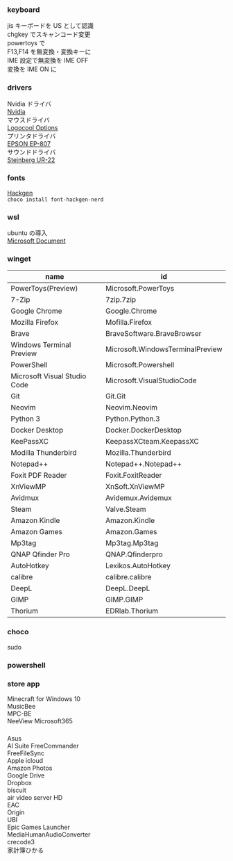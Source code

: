 ### keyboard

jis キーボードを US として認識  
chgkey でスキャンコード変更  
powertoys で  
F13,F14 を無変換・変換キーに  
IME 設定で無変換を IME OFF  
変換を IME ON に

### drivers

Nvidia ドライバ  
[Nvidia](https://www.nvidia.co.jp/Download/index.aspx?lang=jp)  
マウスドライバ  
[Logocool Options](https://www.logicool.co.jp/ja-jp/product/options)  
プリンタドライバ  
[EPSON EP-807](https://www.epson.jp/support/portal/download/ep-807aw.htm)  
サウンドドライバ  
[Steinberg UR-22](https://japan.steinberg.net/jp/support/downloads/ur22.html)

### fonts

[Hackgen](https://github.com/yuru7/HackGen)  
```choco install font-hackgen-nerd```

### wsl

ubuntu の導入  
[Microsoft Document](https://docs.microsoft.com/ja-jp/windows/wsl/https://docs.microsoft.com/ja-jp/windows/wsl/)

### winget

| name                         | id                               |
| ---------------------------- | -------------------------------- |
| PowerToys(Preview)           | Microsoft.PowerToys              |
| 7-Zip                        | 7zip.7zip                        |
| Google Chrome                | Google.Chrome                    |
| Mozilla Firefox              | Mofilla.Firefox                  |
| Brave                        | BraveSoftware.BraveBrowser       |
| Windows Terminal Preview     | Microsoft.WindowsTerminalPreview |
| PowerShell                   | Microsoft.Powershell             |
| Microsoft Visual Studio Code | Microsoft.VisualStudioCode       |
| Git                          | Git.Git                          |
| Neovim                       | Neovim.Neovim                    |
| Python 3                     | Python.Python.3                  |
| Docker Desktop               | Docker.DockerDesktop             |
| KeePassXC                    | KeepassXCteam.KeepassXC          |
| Modilla Thunderbird          | Mozilla.Thunderbird              |
| Notepad++                    | Notepad++.Notepad++              |
| Foxit PDF Reader             | Foxit.FoxitReader                |
| XnViewMP                     | XnSoft.XnViewMP                  |
| Avidmux                      | Avidemux.Avidemux                |
| Steam                        | Valve.Steam                      |
| Amazon Kindle                | Amazon.Kindle                    |
| Amazon Games                 | Amazon.Games                     |
| Mp3tag                       | Mp3tag.Mp3tag                    |
| QNAP Qfinder Pro             | QNAP.Qfinderpro                  |
| AutoHotkey                   | Lexikos.AutoHotkey               |
| calibre                      | calibre.calibre                  |
| DeepL                        | DeepL.DeepL                      | 
| GIMP                         | GIMP.GIMP                        |
| Thorium                      | EDRlab.Thorium                   |

### choco
sudo

### powershell

### store app

Minecraft for Windows 10  
MusicBee  
MPC-BE  
NeeView
Microsoft365

###

Asus  
AI Suite
FreeCommander  
FreeFileSync  
Apple icloud  
Amazon Photos  
Google Drive  
Dropbox  
biscuit  
air video server HD  
EAC  
Origin  
UBI  
Epic Games Launcher  
MediaHumanAudioConverter  
crecode3  
家計簿ひかる
